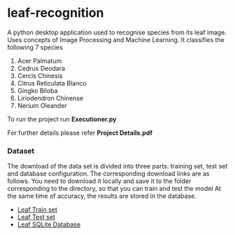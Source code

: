 # leaf-recognition
A python desktop application used to recognise species from its leaf image. 
Uses concepts of Image Processing and Machine Learning.
It classifies the following 7 species
1.	Acer Palmatum
2.	Cedrus Deodara
3.	Cercis Chinesis
4.	Citrus Reticulata Blanco
5.	Gingko Biloba
6.	Liriodendron Chinense
7.	Nerium Oleander

To run the project run **Executioner.py**

For further details please refer **Project Details.pdf**

### Dataset
The download of the data set is divided into three parts: training set, test set and database configuration. The corresponding download links are as follows. You need to download it locally and save it to the folder corresponding to the directory, so that you can train and test the model At the same time of accuracy, the results are stored in the database.
- [Leaf Train set](https://cloud.tsinghua.edu.cn/d/7205d4451c4d477e8034/)
- [Leaf Test set]( https://cloud.tsinghua.edu.cn/d/a0702a9f95d14ad6a341/ )
- [Leaf SQLite Database]( https://cloud.tsinghua.edu.cn/d/ba1da4da781742d390d5/ )

